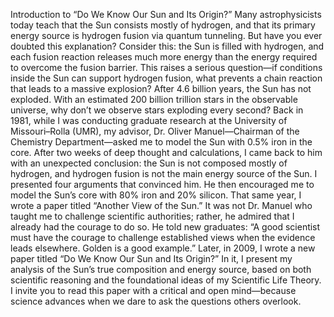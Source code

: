 Introduction to “Do We Know Our Sun and Its Origin?”
Many astrophysicists today teach that the Sun consists mostly of hydrogen, and that its primary energy source is hydrogen fusion via quantum tunneling. But have you ever doubted this explanation?
Consider this: the Sun is filled with hydrogen, and each fusion reaction releases much more energy than the energy required to overcome the fusion barrier. This raises a serious question—if conditions inside the Sun can support hydrogen fusion, what prevents a chain reaction that leads to a massive explosion? After 4.6 billion years, the Sun has not exploded. With an estimated 200 billion trillion stars in the observable universe, why don’t we observe stars exploding every second?
Back in 1981, while I was conducting graduate research at the University of Missouri–Rolla (UMR), my advisor, Dr. Oliver Manuel—Chairman of the Chemistry Department—asked me to model the Sun with 0.5% iron in the core. After two weeks of deep thought and calculations, I came back to him with an unexpected conclusion: the Sun is not composed mostly of hydrogen, and hydrogen fusion is not the main energy source of the Sun. I presented four arguments that convinced him. He then encouraged me to model the Sun’s core with 80% iron and 20% silicon.
That same year, I wrote a paper titled “Another View of the Sun.” It was not Dr. Manuel who taught me to challenge scientific authorities; rather, he admired that I already had the courage to do so. He told new graduates: “A good scientist must have the courage to challenge established views when the evidence leads elsewhere. Golden is a good example.”
Later, in 2009, I wrote a new paper titled “Do We Know Our Sun and Its Origin?” In it, I present my analysis of the Sun’s true composition and energy source, based on both scientific reasoning and the foundational ideas of my Scientific Life Theory. I invite you to read this paper with a critical and open mind—because science advances when we dare to ask the questions others overlook.

